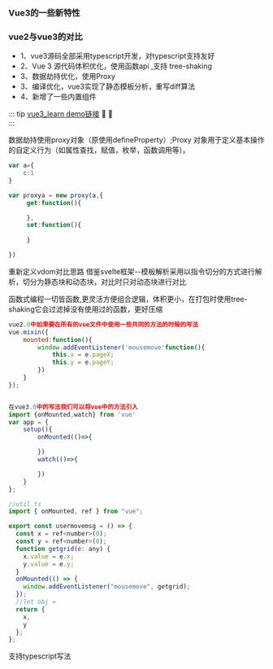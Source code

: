 ### Vue3的一些新特性

### vue2与vue3的对比
- 1、vue3源码全部采用typescript开发，对typescript支持友好
- 2、Vue 3 源代码体积优化，使用函数api ,支持 tree-shaking
- 3、数据劫持优化，使用Proxy
- 3、编译优化，vue3实现了静态模板分析，重写diff算法
- 4、新增了一些内置组件




::: tip <span style="color:#999;font-weight: initial;"><a href="https://github.com/TTcom/vue3_learn">vue3_learn demo链接</a></span> 🎉 💯
&ensp;                     				  
:::

数据劫持使用proxy对象（原使用defineProperty）;Proxy 对象用于定义基本操作的自定义行为（如属性查找，赋值，枚举，函数调用等）。

```js
var a={
    c:1
}

var proxya = new proxy(a,{
     get:function(){

     },
     set:function(){
         
     }

})

```
重新定义vdom对比思路
借鉴svelte框架--模板解析采用以指令切分的方式进行解析，切分为静态块和动态块，对比时只对动态块进行对比


函数式编程一切皆函数,更灵活方便组合逻辑，体积更小，在打包时使用tree-shaking它会过滤掉没有使用过的函数，更好压缩
```js
vue2.0中如果要在所有的vue文件中使用一些共同的方法的时候的写法
vue.mixin({
    mounted:function(){
        window.addEventListener('mousemove'function(){
            this.x = e.pageX;
            this.y = e.pageY;
        })
    }
});


在vue3.0中的写法我们可以将vue中的方法引入
import {onMounted,watch} from 'vue'
var app = {
    setup(){
        onMounted(()=>{

        })
        watch(()=>{

        })
    }
};

//util.ts
import { onMounted, ref } from "vue";

export const usermovemsg = () => {
  const x = ref<number>(0);
  const y = ref<number>(0);
  function getgrid(e: any) {
    x.value = e.x;
    y.value = e.y;
  }
  onMounted(() => {
    window.addEventListener("mousemove", getgrid);
  });
  //let obj =
  return {
    x,
    y
  };
};


```

支持typescript写法